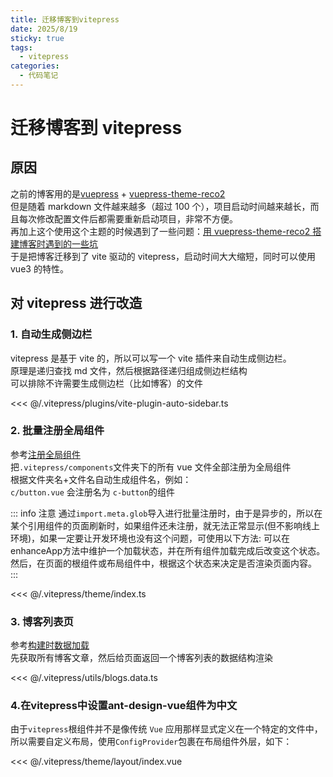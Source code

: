 ```yaml
---
title: 迁移博客到vitepress
date: 2025/8/19
sticky: true
tags:
  - vitepress
categories:
  - 代码笔记
---
```


# 迁移博客到 vitepress

## 原因

之前的博客用的是[vuepress](https://v2.vuepress.vuejs.org/zh/) + [vuepress-theme-reco2](https://theme-reco.vuejs.press/)  
但是随着 markdown 文件越来越多（超过 100 个），项目启动时间越来越长，而且每次修改配置文件后都需要重新启动项目，非常不方便。  
再加上这个使用这个主题的时候遇到了一些问题：[用 vuepress-theme-reco2 搭建博客时遇到的一些坑](/blogs/vuepress-reco)  
于是把博客迁移到了 vite 驱动的 vitepress，启动时间大大缩短，同时可以使用 vue3 的特性。

## 对 vitepress 进行改造

### 1. 自动生成侧边栏

vitepress 是基于 vite 的，所以可以写一个 vite 插件来自动生成侧边栏。  
原理是递归查找 md 文件，然后根据路径递归组成侧边栏结构  
可以排除不许需要生成侧边栏（比如博客）的文件

<<< @/.vitepress/plugins/vite-plugin-auto-sidebar.ts

### 2. 批量注册全局组件

参考[注册全局组件](https://vitepress.dev/guide/extending-default-theme#global-components)  
把`.vitepress/components`文件夹下的所有 vue 文件全部注册为全局组件  
根据文件夹名+文件名自动生成组件名，例如：  
`c/button.vue` 会注册名为 `c-button`的组件

::: info 注意
通过`import.meta.glob`导入进行批量注册时，由于是异步的，所以在某个引用组件的页面刷新时，如果组件还未注册，就无法正常显示(但不影响线上环境)，如果一定要让开发环境也没有这个问题，可使用以下方法: 可以在enhanceApp方法中维护一个加载状态，并在所有组件加载完成后改变这个状态。然后，在页面的根组件或布局组件中，根据这个状态来决定是否渲染页面内容。
:::

<<< @/.vitepress/theme/index.ts

### 3. 博客列表页
参考[构建时数据加载](https://vitejs.cn/vitepress/guide/data-loading)  
先获取所有博客文章，然后给页面返回一个博客列表的数据结构渲染  

<<< @/.vitepress/utils/blogs.data.ts

### 4.在vitepress中设置ant-design-vue组件为中文
由于`vitepress`根组件并不是像传统 `Vue` 应用那样显式定义在一个特定的文件中，所以需要自定义布局，使用`ConfigProvider`包裹在布局组件外层，如下：

<<< @/.vitepress/theme/layout/index.vue
